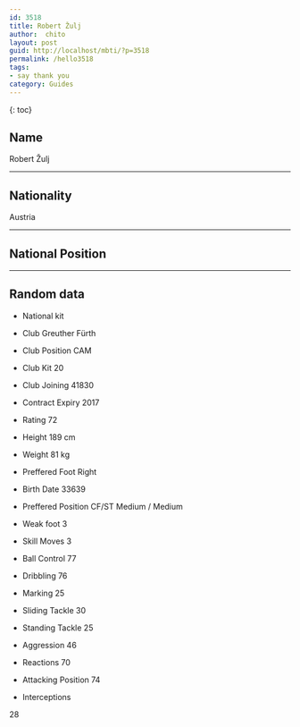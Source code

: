 ```yaml
---
id: 3518
title: Robert Žulj
author:  chito 
layout: post
guid: http://localhost/mbti/?p=3518
permalink: /hello3518
tags:
- say thank you
category: Guides
---
```



{: toc}


## Name  
Robert Žulj 

* * *

## Nationality  
Austria 

* * *

## National Position 

* * *

## Random data 

  * National kit 
  * Club 
Greuther Fürth 

  * Club Position 
CAM 

  * Club Kit 
20 

  * Club Joining 
41830 

  * Contract Expiry 
2017 

  * Rating 
72 

  * Height 
189 cm 

  * Weight 
81 kg 

  * Preffered Foot 
Right 

  * Birth Date 
33639 

  * Preffered Position 
CF/ST Medium / Medium 

  * Weak foot 
3 

  * Skill Moves 
3 

  * Ball Control 
77 

  * Dribbling 
76 

  * Marking 
25 

  * Sliding Tackle 
30 

  * Standing Tackle 
25 

  * Aggression 
46 

  * Reactions 
70 

  * Attacking Position 
74 

  * Interceptions 

28</ul>